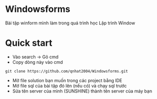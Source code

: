 # Windowsforms 
Bài tập winform mình làm trong quá trình học Lập trình Window

# Quick start
- Vào search -> Gõ cmd
- Copy dòng này vào cmd
  
```
git clone https://github.com/qnhat2004/Windowsforms.git
```

- Mở file solution bạn muốn trong các project bằng IDE
- Mở file sql của bài tập đó lên (nếu có) và chạy sql trước
- Sửa tên server của mình (SUNSHINE) thành tên server của máy bạn
